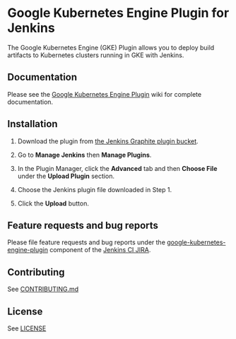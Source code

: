 # Google Kubernetes Engine Plugin for Jenkins
The Google Kubernetes Engine (GKE) Plugin allows you to deploy build artifacts to Kubernetes clusters running in GKE with Jenkins.

## Documentation
Please see the [Google Kubernetes Engine Plugin](https://wiki.jenkins.io/display/JENKINS/Google+Kubernetes+Engine+Plugin) wiki for complete documentation.

## Installation
1. Download the plugin from [the Jenkins Graphite plugin bucket](https://storage.googleapis.com/gcp-jenkins/plugins/google-kubernetes-engine-latest.hpi).

1. Go to **Manage Jenkins** then **Manage Plugins**.
1. In the Plugin Manager, click the **Advanced** tab and then **Choose File** under the **Upload Plugin** section.
1. Choose the Jenkins plugin file downloaded in Step 1.
1. Click the **Upload** button.

## Feature requests and bug reports
Please file feature requests and bug reports under the [google-kubernetes-engine-plugin](https://issues.jenkins-ci.org/issues/?jql=project+%3D+JENKINS+AND+component+%3D+google-kubernetes-engine-plugin) component of the [Jenkins CI JIRA](https://issues.jenkins-ci.org).

## Contributing
See [CONTRIBUTING.md](CONTRIBUTING.md)

## License
See [LICENSE](LICENSE)
